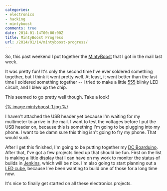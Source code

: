 ```yaml
---
categories:
- electronics
- hacking
- mintyboost
comments: true
date: 2014-01-14T00:00:00Z
title: MintyBoost Progress
url: /2014/01/14/mintyboost-progress/
---
```


So, this past weekend I put together the [MintyBoost][1] that I got in the mail last week.

It was pretty fun! It's only the second time I've ever soldered something together, but I think it went pretty well. At least, it went better than the last time I soldered something together -- I tried to make a little [555][2] blinky LED circuit, and I blew up the chip.

This seemed to go pretty well though. Take a look!

[{% image mintyboost-1.jpg %}][3]

<!--more-->

I haven't attached the USB header yet because I'm waiting for my multimeter to arrive in the mail. I want to test the voltages before I put the USB header on, because this is something I'm going to be plugging into my phone. I want to be damn sure this thing isn't going to fry my phone. That would suck.

After I get this finished, I'm going to be putting together my [DC Boarduino][4]. After that, I've got a few projects lined up that should be fun. First on the list is making a little display that I can have on my work to monitor the status of builds in [Jenkins][5], which will be nice. I'm also going to start planning out a [LED cube][6], because I've been wanting to build one of those for a long time now.

It's nice to finally get started on all these electronics projects.

[1]: http://www.adafruit.com/products/14
[2]: http://en.wikipedia.org/wiki/555_timer_IC
[3]: http://flic.kr/p/jdJPAp
[4]: http://www.adafruit.com/products/72
[5]: http://jenkins-ci.org/
[6]: https://www.google.ca/search?q=led+cube&oq=led+cube&aqs=chrome..69i57j69i65l3j69i61l2.896j0j4&sourceid=chrome&ie=UTF-8
